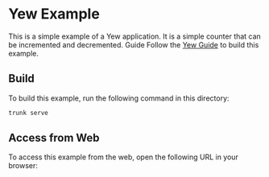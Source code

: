 # Yew Example
This is a simple example of a Yew application. It is a simple counter that can be incremented and decremented.
Guide Follow the [Yew Guide](https://yew.rs/docs/getting-started/build-a-sample-app) to build this example.

## Build
To build this example, run the following command in this directory:
```bash
trunk serve
```

## Access from Web
To access this example from the web, open the following URL in your browser: